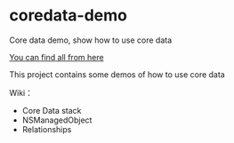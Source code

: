 # coredata-demo
Core data demo, show how to use core data 


[You can find all from here](https://github.com/dongshuju/coredata-demo/wiki)

This project contains some demos of how to use core data

Wiki：
* Core Data stack
* NSManagedObject
* Relationships
